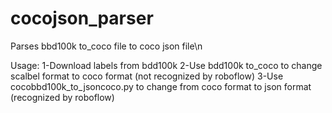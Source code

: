 # cocojson_parser
Parses bbd100k to_coco file to coco json file\n

Usage:
 1-Download labels from bdd100k
 2-Use bdd100k to_coco to change scalbel format to coco format (not recognized by roboflow)
 3-Use cocobbd100k_to_jsoncoco.py to change from coco format to json format (recognized by roboflow)
